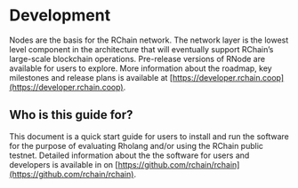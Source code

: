 # Development

Nodes are the basis for the RChain network. The network layer is the lowest level component in the architecture that will eventually support RChain’s large-scale blockchain operations. Pre-release versions of RNode are available for users to explore. More information about the roadmap, key milestones and release plans is available at [https://developer.rchain.coop](https://developer.rchain.coop).

## Who is this guide for?

This document is a quick start guide for users to install and run the software for the purpose of evaluating Rholang and/or using the RChain public testnet. Detailed information about the the software for users and developers is available in on [https://github.com/rchain/rchain](https://github.com/rchain/rchain).
